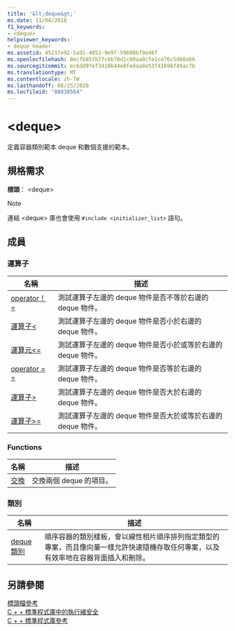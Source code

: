 ```yaml
---
title: '&lt;deque&gt;'
ms.date: 11/04/2016
f1_keywords:
- <deque>
helpviewer_keywords:
- deque header
ms.assetid: 4521fe92-5a91-4853-9e9f-59600bf9e46f
ms.openlocfilehash: 8ecfb85fb77c6b70d1c89aa0cfe1ce76c5d60ab6
ms.sourcegitcommit: ec6dd97ef3d10b44e0fedaa8e53f41696f49ac7b
ms.translationtype: MT
ms.contentlocale: zh-TW
ms.lasthandoff: 08/25/2020
ms.locfileid: "88838564"
---
```

# <a name="ltdequegt"></a>&lt;deque&gt;

定義容器類別範本 deque 和數個支援的範本。

## <a name="requirements"></a>規格需求

**標頭**： \<deque>

> [!NOTE]
> 連結 \<deque> 庫也會使用 `#include <initializer_list>` 語句。

## <a name="members"></a>成員

### <a name="operators"></a>運算子

|名稱|描述|
|-|-|
|[operator！ =](../standard-library/deque-operators.md#op_neq)|測試運算子左邊的 deque 物件是否不等於右邊的 deque 物件。|
|[運算子<](../standard-library/deque-operators.md#op_lt)|測試運算子左邊的 deque 物件是否小於右邊的 deque 物件。|
|[運算元\<=](../standard-library/deque-operators.md#op_gt_eq)|測試運算子左邊的 deque 物件是否小於或等於右邊的 deque 物件。|
|[operator = =](../standard-library/deque-operators.md#op_eq_eq)|測試運算子左邊的 deque 物件是否等於右邊的 deque 物件。|
|[運算子>](../standard-library/deque-operators.md#op_gt)|測試運算子左邊的 deque 物件是否大於右邊的 deque 物件。|
|[運算子>=](../standard-library/deque-operators.md#op_gt_eq)|測試運算子左邊的 deque 物件是否大於或等於右邊的 deque 物件。|

### <a name="functions"></a>Functions

|名稱|描述|
|-|-|
|[交換](../standard-library/deque-functions.md#swap)|交換兩個 deque 的項目。|

### <a name="classes"></a>類別

|名稱|描述|
|-|-|
|[deque 類別](../standard-library/deque-class.md)|順序容器的類別樣板，會以線性相片順序排列指定類型的專案，而且像向量一樣允許快速隨機存取任何專案，以及有效率地在容器背面插入和刪除。|

## <a name="see-also"></a>另請參閱

[標頭檔參考](../standard-library/cpp-standard-library-header-files.md)\
[C + + 標準程式庫中的執行緒安全](../standard-library/thread-safety-in-the-cpp-standard-library.md)\
[C + + 標準程式庫參考](../standard-library/cpp-standard-library-reference.md)
